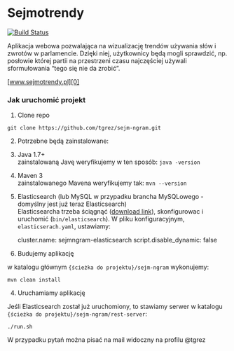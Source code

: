 # Sejmotrendy
[![Build Status](https://travis-ci.org/tgrez/sejm-ngram.png?branch=master)](https://travis-ci.org/tgrez/sejm-ngram)

Aplikacja webowa pozwalająca na wizualizację trendów używania słów i zwrotów w parlamencie. Dzięki niej, użytkownicy będą mogli sprawdzić, np. posłowie której partii na przestrzeni czasu najczęściej używali sformułowania “tego się nie da zrobić”.

[www.sejmotrendy.pl][0]

### Jak uruchomić projekt

1. Clone repo

  ```git clone https://github.com/tgrez/sejm-ngram.git```

2. Potrzebne będą zainstalowane:
  1. Java 1.7+ <br>
    zainstalowaną Javę weryfikujemy w ten sposób:
    ```java -version```
  2. Maven 3 <br>
  zainstalowanego Mavena weryfikujemy tak:
    ```mvn --version```
  3. Elasticsearch (lub MySQL w przypadku brancha MySQLowego - domyślny jest już teraz Elasticsearch)<br>
  Elasticsearcha trzeba ściągnąć ([download link][1]), skonfigurowac i uruchomić (```bin/elasticsearch```).
	W pliku konfiguracyjnym, ```elasticserach.yaml```, ustawiamy:

		cluster.name: sejmngram-elasticsearch
		script.disable_dynamic: false

3. Budujemy aplikację

  w katalogu głównym ```{ścieżka do projektu}/sejm-ngram``` wykonujemy:
  ```
  mvn clean install
  ```

4. Uruchamiamy aplikację

  Jeśli Elasticsearch został już uruchomiony, to stawiamy serwer w katalogu ```{ścieżka do projektu}/sejm-ngram/rest-server```:
  ```
  ./run.sh
  ```

W przypadku pytań można pisać na mail widoczny na profilu @tgrez

[0]: http://www.sejmotrendy.pl
[1]: https://www.elastic.co/downloads/elasticsearch

